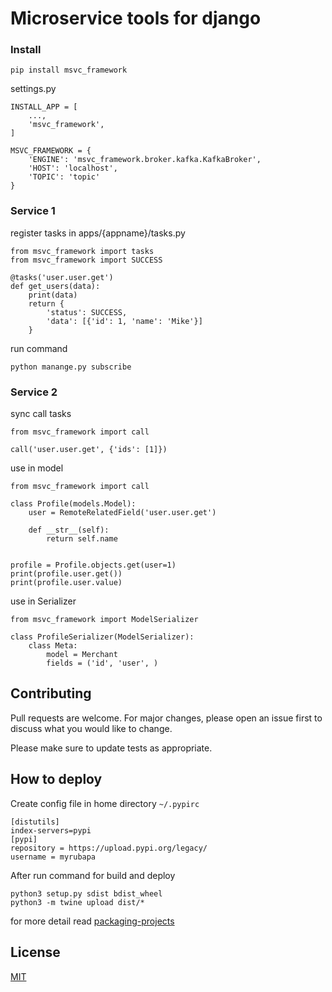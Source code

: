# Microservice tools for django

### Install
```
pip install msvc_framework
```

settings.py

``` 
INSTALL_APP = [
    ...,
    'msvc_framework',
]

MSVC_FRAMEWORK = {
    'ENGINE': 'msvc_framework.broker.kafka.KafkaBroker',
    'HOST': 'localhost',
    'TOPIC': 'topic'
}
```

### Service 1
register tasks in apps/{appname}/tasks.py
```
from msvc_framework import tasks
from msvc_framework import SUCCESS

@tasks('user.user.get')
def get_users(data):
    print(data)
    return {
        'status': SUCCESS,
        'data': [{'id': 1, 'name': 'Mike'}]
    }
```


run command
```
python manange.py subscribe
```


### Service 2

sync call tasks
```
from msvc_framework import call

call('user.user.get', {'ids': [1]})
```


use in model
```
from msvc_framework import call

class Profile(models.Model):
    user = RemoteRelatedField('user.user.get')

    def __str__(self):
        return self.name


profile = Profile.objects.get(user=1)
print(profile.user.get())
print(profile.user.value)
```

use in Serializer

```
from msvc_framework import ModelSerializer

class ProfileSerializer(ModelSerializer):
    class Meta:
        model = Merchant
        fields = ('id', 'user', )

```

## Contributing
Pull requests are welcome. For major changes, please open an issue first to discuss what you would like to change.

Please make sure to update tests as appropriate.

## How to deploy
Create config file in home directory `~/.pypirc`
```
[distutils] 
index-servers=pypi
[pypi] 
repository = https://upload.pypi.org/legacy/ 
username = myrubapa
```
After run command for build and deploy
```shell
python3 setup.py sdist bdist_wheel
python3 -m twine upload dist/*
```

for more detail read [packaging-projects](https://packaging.python.org/tutorials/packaging-projects/)
## License
[MIT](https://choosealicense.com/licenses/mit/)